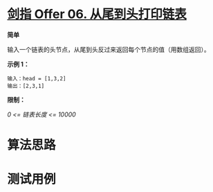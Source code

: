 # [剑指 Offer 06. 从尾到头打印链表][cnTitle]

**简单**

输入一个链表的头节点，从尾到头反过来返回每个节点的值（用数组返回）。



**示例 1：** 

```
输入：head = [1,3,2]
输出：[2,3,1]
```



**限制：** 

 *0 <= 链表长度 <= 10000* 




# 算法思路

# 测试用例
```
```

[cnTitle]: https://leetcode-cn.com/problems/cong-wei-dao-tou-da-yin-lian-biao-lcof/
